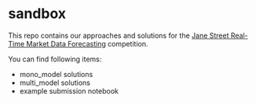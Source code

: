 # sandbox
This repo contains our approaches and solutions for the [Jane Street Real-Time Market Data Forecasting](https://www.kaggle.com/competitions/jane-street-real-time-market-data-forecasting/overview) competition.

You can find following items:
- mono_model solutions
- multi_model solutions
- example submission notebook


